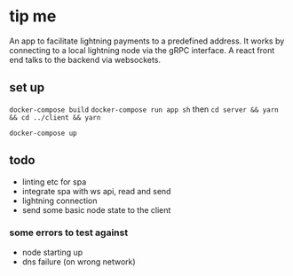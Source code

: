 # tip me

An app to facilitate lightning payments to a predefined address.
It works by connecting to a local lightning node via the gRPC interface. A react front end talks to the backend via websockets.

## set up

`docker-compose build`
`docker-compose run app sh` then `cd server && yarn && cd ../client && yarn`

`docker-compose up`

## todo

- linting etc for spa
- integrate spa with ws api, read and send
- lightning connection
- send some basic node state to the client

### some errors to test against

- node starting up
- dns failure (on wrong network)
